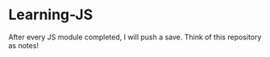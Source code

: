 # Learning-JS
After every JS module completed, I will push a save. Think of this repository as notes!
